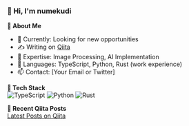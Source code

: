 ### 👋 Hi, I'm numekudi

**🚀 About Me**  
- 💼 Currently: Looking for new opportunities
- ✍️ Writing on [Qiita](https://qiita.com/numekudi)
- 🔭 Expertise: Image Processing, AI Implementation
- 💬 Languages: TypeScript, Python, Rust (work experience)
- 📫 Contact: [Your Email or Twitter]

**🔧 Tech Stack**  
![TypeScript](https://img.shields.io/badge/TypeScript-3178C6?style=for-the-badge&logo=typescript&logoColor=white)
![Python](https://img.shields.io/badge/Python-3776AB?style=for-the-badge&logo=python&logoColor=white)
![Rust](https://img.shields.io/badge/Rust-000000?style=for-the-badge&logo=rust&logoColor=white)

**📘 Recent Qiita Posts**  
[Latest Posts on Qiita](https://qiita.com/numekudi)

